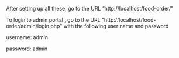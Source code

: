 After setting up all these, go to the URL “http://localhost/food-order/"

To login to admin portal , go to the URL "http://localhost/food-order/admin/login.php" with the following user name and password

username: admin

password: admin
